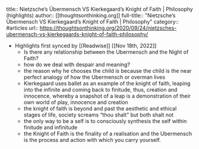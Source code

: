 title:: Nietzsche’s Übermensch VS Kierkegaard’s Knight of Faith | Philosophy (highlights)
author:: [[thoughtsonthinking.org]]
full-title:: "Nietzsche’s Übermensch VS Kierkegaard’s Knight of Faith | Philosophy"
category:: #articles
url:: https://thoughtsonthinking.org/2020/09/24/nietzsches-ubermensch-vs-kierkegaards-knight-of-faith-philosophy/

- Highlights first synced by [[Readwise]] [[Nov 18th, 2022]]
	- Is there any relationship between the Ubermensch and the Night of Faith?
	- how do we deal with despair and meaning?
	- the reason why he chooses the child is because the child is the near perfect analogy of how the Ubermensch or overman lives
	- Kierkegaard uses ballet as an example of the knight of faith, leaping into the infinite and coming back to finitude, thus, creation and innocence, whereby a snapshot of a leap is a demonstration of their own world of play, innocence and creation
	- the knight of faith is beyond and past the aesthetic and ethical stages of life, society screams “thou shalt” but both shalt not
	- the only way to be a self is to consciously synthesis the self within finitude and infinitude
	- the Knight of Faith is the finality of a realisation and the Ubermensch is the process and action with which you carry yourself.